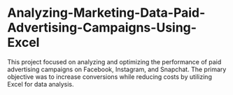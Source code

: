 # Analyzing-Marketing-Data-Paid-Advertising-Campaigns-Using-Excel
This project focused on analyzing and optimizing the performance of paid advertising campaigns on Facebook, Instagram, and Snapchat. The primary objective was to increase conversions while reducing costs by utilizing Excel for data analysis.
